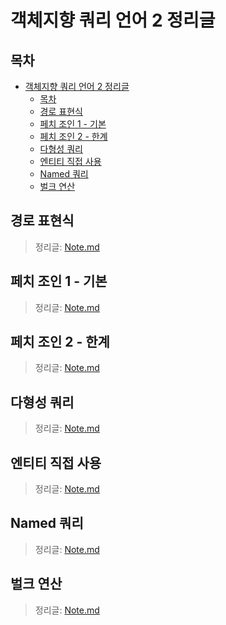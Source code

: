 # 객체지향 쿼리 언어 2 정리글

## 목차

- [객체지향 쿼리 언어 2 정리글](#객체지향-쿼리-언어-2-정리글)
  - [목차](#목차)
  - [경로 표현식](#경로-표현식)
  - [페치 조인 1 - 기본](#페치-조인-1---기본)
  - [페치 조인 2 - 한계](#페치-조인-2---한계)
  - [다형성 쿼리](#다형성-쿼리)
  - [엔티티 직접 사용](#엔티티-직접-사용)
  - [Named 쿼리](#named-쿼리)
  - [벌크 연산](#벌크-연산)

## 경로 표현식
> 정리글: [Note.md](./Chapter%2001%20-%20경로%20표현식/Note.md)

## 페치 조인 1 - 기본
> 정리글: [Note.md](./Chapter%2002%20-%20페치%20조인%201/Note.md)

## 페치 조인 2 - 한계
> 정리글: [Note.md](./Chapter%2003%20-%20페치%20조인%202/Note.md)

## 다형성 쿼리
> 정리글: [Note.md](./Chapter%2004%20-%20다형성%20쿼리/Note.md)

## 엔티티 직접 사용
> 정리글: [Note.md](./Chapter%2005%20-%20엔티티%20직접%20사용/Note.md)

## Named 쿼리
> 정리글: [Note.md](./Chapter%2006%20-%20Named%20쿼리/Note.md)

## 벌크 연산
> 정리글: [Note.md](./Chapter%2007%20-%20벌크%20연산/Note.md)